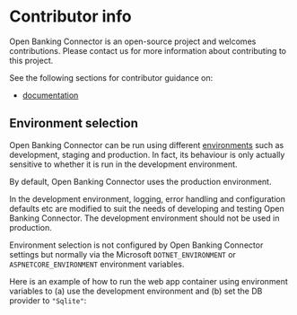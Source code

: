 # Contributor info

Open Banking Connector is an open-source project and welcomes contributions. Please contact us for more information about contributing to this project.

See the following sections for contributor guidance on:

- [documentation](./documentation/README.md)

## Environment selection

Open Banking Connector can be run using different [environments](https://docs.microsoft.com/en-us/aspnet/core/fundamentals/environments?view=aspnetcore-6.0) such as development, staging and production. In fact, its behaviour is only actually sensitive to whether it is run in the development environment.

By default, Open Banking Connector uses the production environment.

In the development environment, logging, error handling and configuration defaults etc are modified to suit the needs of developing and testing Open Banking Connector. The development environment should not be used in production.

Environment selection is not configured by Open Banking Connector settings but normally via the Microsoft `DOTNET_ENVIRONMENT` or `ASPNETCORE_ENVIRONMENT` environment variables.

Here is an example of how to run the web app container using environment variables to (a) use the development environment and (b) set the DB provider to `"Sqlite"`:
